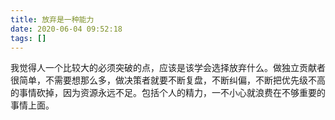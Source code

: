 ```yaml
---
title: 放弃是一种能力
date: 2020-06-04 09:52:18
tags: []
---
```

我觉得人一个比较大的必须突破的点，应该是该学会选择放弃什么。做独立贡献者很简单，不需要想那么多，做决策者就要不断复盘，不断纠偏，不断把优先级不高的事情砍掉，因为资源永远不足。包括个人的精力，一不小心就浪费在不够重要的事情上面。
